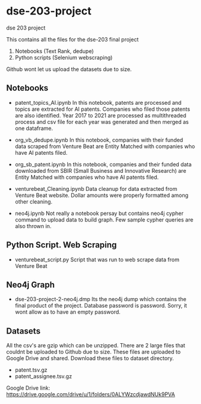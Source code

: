 # dse-203-project
dse 203 project 

This contains all the files for the dse-203 final project

1. Notebooks (Text Rank, dedupe)
2. Python scripts (Selenium webscraping)

Github wont let us upload the datasets due to size.


## Notebooks

- patent_topics_AI.ipynb
In this notebook, patents are processed and topics are extracted for AI patents. Companies who filed those patents are also identified.
Year 2017 to 2021 are processed as multithreaded process and csv file for each year was generated and then merged as one dataframe.

- org_vb_dedupe.ipynb
In this notebook, companies with their funded data scraped from Venture Beat are Entity Matched with companies who have AI patents filed.

- org_sb_patent.ipynb
In this notebook, companies and their funded data downloaded from SBIR (Small Business and Innovative Research) are Entity Matched with companies who have AI patents filed.

- venturebeat_Cleaning.ipynb
Data cleanup for data extracted from Venture Beat website. Dollar amounts were properly formatted among other cleaning.

- neo4j.ipynb
Not really a notebook persay but contains neo4j cypher command to upload data to build graph. Few sample cypher queries are also thrown in.

## Python Script. Web Scraping

- venturebeat_script.py
Script that was run to web scrape data from Venture Beat

## Neo4j Graph

- dse-203-project-2-neo4j.dmp
Its the neo4j dump which contains the final product of the project. Database password is password. Sorry, it wont allow as to have an empty password.


## Datasets
All the csv's are gzip which can be unzipped. There are 2 large files that couldnt be uploaded to Github due to size. 
These files are uploaded to Google Drive and shared. Download these files to dataset directory.
-	patent.tsv.gz
-	patent_assignee.tsv.gz

Google Drive link: https://drive.google.com/drive/u/1/folders/0ALYWzcdjawdNUk9PVA


